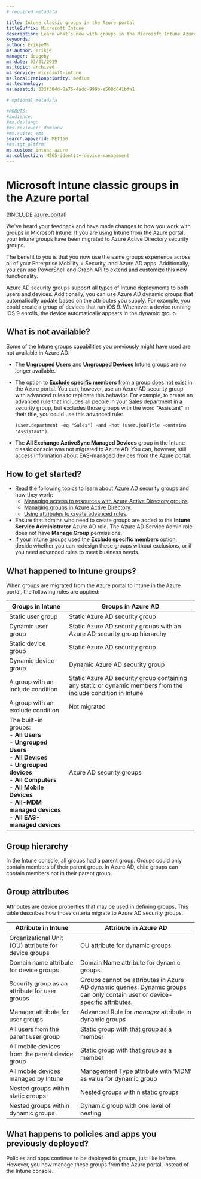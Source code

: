 ```yaml
---
# required metadata

title: Intune classic groups in the Azure portal
titleSuffix: Microsoft Intune
description: Learn what's new with groups in the Microsoft Intune Azure portal.
keywords:
author: ErikjeMS
ms.author: erikje
manager: dougeby
ms.date: 03/31/2019
ms.topic: archived
ms.service: microsoft-intune
ms.localizationpriority: medium
ms.technology:
ms.assetid: 323f384d-8a76-4adc-999b-e508d641bfa1

# optional metadata

#ROBOTS:
#audience:
#ms.devlang:
#ms.reviewer: damionw
#ms.suite: ems
search.appverid: MET150
#ms.tgt_pltfrm:
ms.custom: intune-azure
ms.collection: M365-identity-device-management
---
```


# Microsoft Intune classic groups in the Azure portal

[!INCLUDE [azure_portal](./includes/azure_portal.md)]

We've heard your feedback and have made changes to how you work with groups in Microsoft Intune.
If you are using Intune from the Azure portal, your Intune groups have been migrated to Azure Active Directory security groups.

The benefit to you is that you now use the same groups experience across all of your Enterprise Mobility + Security, and Azure AD apps. Additionally, you can use PowerShell and Graph API to extend and customize this new functionality.

Azure AD security groups support all types of Intune deployments to both users and devices. Additionally, you can use Azure AD dynamic groups that automatically update based on the attributes you supply. For example, you could create a group of devices that run iOS 9. Whenever a device running iOS 9 enrolls, the device automatically appears in the dynamic group.

## What is not available?

Some of the Intune groups capabilities you previously might have used are not available in Azure AD:

- The **Ungrouped Users** and **Ungrouped Devices** Intune groups are no longer available.
- The option to **Exclude specific members** from a group does not exist in the Azure portal. You can, however, use an Azure AD security group with advanced rules to replicate this behavior. For example, to create an advanced rule that includes all people in your Sales department in a security group, but excludes those groups with the word "Assistant" in their title, you could use this advanced rule:

  `(user.department -eq "Sales") -and -not (user.jobTitle -contains "Assistant")`.
- The **All Exchange ActiveSync Managed Devices** group in the Intune classic console was not migrated to Azure AD. You can, however, still access information about EAS-managed devices from the Azure portal.

## How to get started?

- Read the following topics to learn about Azure AD security groups and how they work:
	-  [Managing access to resources with Azure Active Directory groups](https://azure.microsoft.com/documentation/articles/active-directory-manage-groups/).
	-  [Managing groups in Azure Active Directory](https://azure.microsoft.com/documentation/articles/active-directory-accessmanagement-manage-groups/).
	-  [Using attributes to create advanced rules](https://azure.microsoft.com/documentation/articles/active-directory-accessmanagement-groups-with-advanced-rules/).
-  Ensure that admins who need to create groups are added to the **Intune Service Administrator** Azure AD role. The Azure AD Service Admin role does not have **Manage Group** permissions.
-  If your Intune groups used the **Exclude specific members**  option, decide whether you can redesign these groups without exclusions, or if you need advanced rules to meet business needs.


## What happened to Intune groups?
When groups are migrated from the Azure portal to Intune in the Azure portal, the following rules are applied:

| Groups in Intune|Groups in Azure AD|
|-----------------------------------------------------------------------|-------------------------------------------------------------|
|Static user group|Static Azure AD security group|
|Dynamic user group|Static Azure AD security groups with an Azure AD security group hierarchy|
|Static device group|Static Azure AD security group|
|Dynamic device group|Dynamic Azure AD security group|
|A group with an include condition|Static Azure AD security group containing any static or dynamic members from the include condition in Intune|
|A group with an exclude condition|Not migrated|
|The built-in groups:<br>- **All Users**<br>- **Ungrouped Users**<br>- **All Devices**<br>- **Ungrouped devices**<br>- **All Computers**<br>- **All Mobile Devices**<br>- **All-MDM managed devices**<br>- **All EAS-managed devices**|Azure AD security groups|

## Group hierarchy

In the Intune console, all groups had a parent group. Groups could only contain members of their parent group. In Azure AD, child groups can contain members not in their parent group.

## Group attributes
Attributes are device properties that may be used in defining groups. This table describes how those criteria migrate to Azure AD security groups.

| Attribute in Intune|Attribute in Azure AD|
|-----------------------------------------------------------------------|-------------------------------------------------------------|
|Organizational Unit (OU) attribute for device groups|OU attribute for dynamic groups.|
|Domain name attribute for device groups|Domain Name attribute for dynamic groups.|
|Security group as an attribute for user groups|Groups cannot be attributes in Azure AD dynamic queries. Dynamic groups can only contain user or device-specific attributes.|
|Manager attribute for user groups|Advanced Rule for *manager* attribute in dynamic groups|
|All users from the parent user group|Static group with that group as a member|
|All mobile devices from the parent device group|Static group with that group as a member|
|All mobile devices managed by Intune|Management Type attribute with ‘MDM’ as value for dynamic group|
|Nested groups within static groups |Nested groups within static groups|
|Nested groups within dynamic groups|Dynamic group with one level of nesting|

## What happens to policies and apps you previously deployed?

Policies and apps continue to be deployed to groups, just like before. However, you now manage these groups from the Azure portal, instead of the Intune console.
